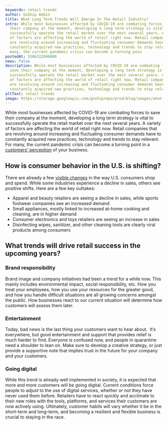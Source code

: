 ```yaml
---
keywords: retail trends
author: GoShip Admin
title: What Long Term Trends Will Emerge In The Retail Industry?
intro: While most businesses affected by COVID-19 are combating forces to save
  their company at the moment, developing a long term strategy is vital to
  successfully operate the retail market over the next several years. A variety
  of factors are affecting the world of retail right now. Retail companies that
  are revolving around increasing and fluctuating consumer demands have to
  constantly acquired new practices, technology and trends to stay relevant. For
  many, the current pandemic crisis can become a turning poin
postedAt: 1586322046000
news: false
description: While most businesses affected by COVID-19 are combating forces to
  save their company at the moment, developing a long term strategy is vital to
  successfully operate the retail market over the next several years. A variety
  of factors are affecting the world of retail right now. Retail companies that
  are revolving around increasing and fluctuating consumer demands have to
  constantly acquired new practices, technology and trends to stay relevant.
altText: retail trends
image: https://storage.googleapis.com/goshiprepo/prod/blog/images/what-long-term-trends-will-emerge-in-retail-industry.jpg
---
```

While most businesses affected by COVID-19 are combating forces to save their company at the moment, developing a long term strategy is vital to successfully operate the retail market over the next several years. A variety of factors are affecting the world of retail right now. Retail companies that are revolving around increasing and fluctuating consumer demands have to constantly acquired new practices, technology and trends to stay relevant. For many, the current pandemic crisis can become a turning point in a [customers’ perception](https://www.goship.com/blog/how-can-small-businesses-survive-coronavirus-recession/) of your business.

## How is consumer behavior in the U.S. is shifting?

There are already a few [visible changes](https://www.npd.com/wps/portal/npd/us/news/coronavirus/) in the way U.S. consumers shop and spend. While some industries experience a decline in sales, others see positive shifts. Here are a few key outtakes:

* Apparel and beauty retailers are seeing a decline in sales, while sports footwear companies see an increased demand
* Small appliances, mostly linked to increased at-home cooking and cleaning, are in higher demand
* Consumer electronics and toys retailers are seeing an increase in sales
* Disinfecting wipes, sanitizer, and other cleaning tools are clearly viral products among consumers

## What trends will drive retail success in the upcoming years?

### Brand responsibility

Brand image and company initiatives had been a trend for a while now. This mainly includes environmental impact, social responsibility, etc. How you treat your employees, how you use your resources for the greater good, and how you handle difficult situations are all growing concerns amongst the public. How businesses react to our current situation will determine how customers will assess them later.

### Entertainment

Today, bad news is the last thing your customers want to hear about.  It’s everywhere, but good entertainment and support that provides relief is much harder to find. Everyone is confused now, and people in quarantine need a shoulder to lean on. Make sure to develop a creative strategy, or just provide a supportive note that implies trust in the future for your company and your customers.

### Going digital

While this trend is already well implemented in society, it is expected that more and more customers will be going digital. Current conditions force people to adjust to the use of digital services, whether or not they have never used them before. Retailers have to react quickly and acclimate to their new roles with the tools, platforms, and services their customers are now actively using. Ultimately, customer habits will vary whether it be in the short-term and long-term, and becoming a resilient and flexible business is crucial to staying in the race.